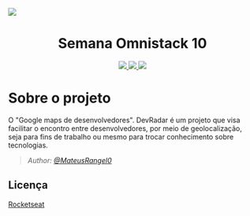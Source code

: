 <img src="https://arturkilldragon.files.wordpress.com/2019/06/omnistack-wallpaper-1920x1080.png"></img>
<h1 align="center">Semana Omnistack 10</h1>
<p align="center">
  <a aria-label="Versão do Node" href="https://github.com/nodejs/node/blob/master/doc/changelogs/CHANGELOG_V12.md#12.14.1">
    <img src="https://img.shields.io/badge/node.js@lts-12.14.1-informational?logo=Node.JS"></img>
  </a>
  <a aria-label="Versão do React" href="https://github.com/facebook/react/blob/master/CHANGELOG.md#16120-november-14-2019">
    <img src="https://img.shields.io/badge/react-16.12.0-informational?logo=react"></img>
  </a>
  <a aria-label="Versão do Expo" href="https://www.npmjs.com/package/expo-cli/v/3.11.5">
    <img src="https://img.shields.io/badge/expo--CLI-3.11.5-informational?logo=expo"></img>
  </a>
 </p> 

<h1> Sobre o projeto </h1>

O "Google maps de desenvolvedores". DevRadar é um projeto que visa facilitar o encontro entre desenvolvedores, por meio de geolocalização, seja para fins de trabalho ou mesmo para trocar conhecimento sobre tecnologias.


 >*Author: [@MateusRangel0](https://github.com/MateusRangel0)*
 
 ## Licença

[Rocketseat](https://rocketseat.com.br/)
